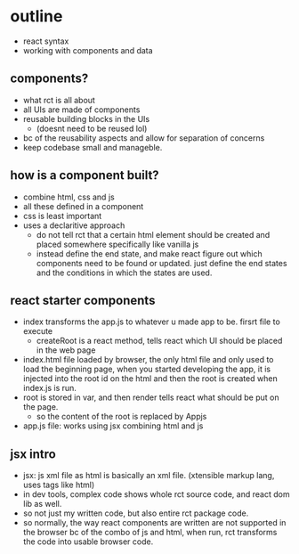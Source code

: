 # outline
- react syntax
- working with components and data

## components?
- what rct is all about
- all UIs are made of components
- reusable building blocks in the UIs
    - (doesnt need to be reused lol)
- bc of the reusability aspects and allow for separation of concerns
- keep codebase small and manageble.

## how is a component built?
- combine html, css and js
- all these defined in a component
- css is least important
- uses a declaritive approach
    - do not tell rct that a certain html element should be created and placed somewhere specifically like vanilla js
    - instead define the end state, and make react figure out which components need to be found or updated. just define the end states and the conditions in which the states are used.

## react starter components
- index transforms the app.js to whatever u made app to be. firsrt file to execute
    - createRoot is a react method, tells react which UI should be placed in the web page
- index.html file loaded by browser, the only html file and only used to load the beginning page, when you started developing the app, it is injected into the root id on the html and then the root is created when index.js is run.
- root is stored in var, and then render tells react what should be put on the page. 
    - so the content of the root is replaced by Appjs
- app.js file: works using jsx combining html and js

## jsx intro
- jsx: js xml file as html is basically an xml file. (xtensible markup lang, uses tags like html)
- in dev tools, complex code shows whole rct source code, and react dom lib as well.
- so not just my written code, but also entire rct package code.
- so normally, the way react components are written are not supported in the browser bc of the combo of js and html, when run, rct transforms the code into usable browser code.

